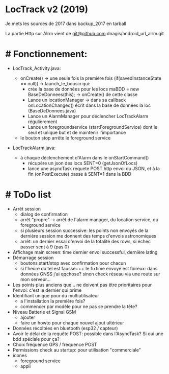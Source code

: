 # LocTrack v2 (2019)

Je mets les sources de 2017 dans backup_2017 en tarball

La partie Http sur Alrm vient de git@github.com:dnagis/android_url_alrm.git

# # Fonctionnement:

* LocTrack_Activity.java:
	- onCreate() -> une seule fois la première fois (if(savedInstanceState == null)) -> launch_le_bousin qui:
		- crée la base de données pour les locs maBDD = new BaseDeDonnees(this); -> onCreate() de cette classe
		- Lance un locationManager -> dans sa callback onLocationChanged() écrit dans la base de données la loc (BaseDeDonnees.java)
		- Lance un AlarmManager pour déclencher LocTrackAlarm régulièrement
		- Lance un foregroundservice (startForegroundService) dont le seul et unique but et de maintenir l'importance
	- le bouton stop arrête le foreground service
		
	
* LocTrackAlarm.java: 
	- à chaque déclenchement d'Alarm dans le onStartCommand() 
		- récupère un json des locs SENT=0 (getJsonOfLocs)
		- lance une asyncTask requete POST http envoi du JSON, et à la fin (onPostExecute) passe à SENT=1 dans la BDD

# # ToDo list

* Arrêt session
	- dialog de confirmation
	- arrêt "propre" -> arrêt de l'alarm manager, du location service, du foreground service
	- si plusieurs session successive: les points non envoyés de la dernière session me donnent des temps d'envois astronomiques
	- arrêt: un dernier essai d'envoi de la totalité des rows, si échec passer sent à 9 (pas 0)
* Affichage main screen: time dernier envoi successful, dernière latlng
* Démarrage session 
	- boutons start/stop avec confirmation pour chacun
	- si l'heure du tel est fausse+++ le fixtime envoyé est foireux: dans données GNSS j'ai qqchose? sinon check réseau via une route
	sur mon serveur...
* Les points plus anciens que... ne doivent pas être prioritaires pour l'envoi: c'est le dernier qui prime	
* Identifiant unique pour du multiutilisateur
	- a l'installation la première fois?
	- commencer par modèle pour ne pas se prendre la tête?
* Niveau Batterie et Signal GSM
	- ajouter
	- faire un howto pour chaque nouvel ajout ultérieur
* Données récoltées en bluetooth (esp32 / capteur)
* Avoir le délai de la requête POST: possible dans l'AsyncTask? Si oui une bdd spéciale pour ça?
* Choix fréquence GPS / fréquence POST
* Permissions check au startup: pour utilisation "commerciale"
* icones
	- foreground service
	- appli
